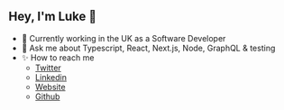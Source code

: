 ## Hey, I'm Luke 👋

- 🌱 Currently working in the UK as a Software Developer
- 💬 Ask me about Typescript, React, Next.js, Node, GraphQL & testing
- ✨ How to reach me
  - [Twitter](https://twitter.com/LukeH_1999)
  - [Linkedin](https://www.linkedin.com/in/lukehowsam)
  - [Website](https://lhowsam.com)
  - [Github](https://github.com/luke-h1)
  
